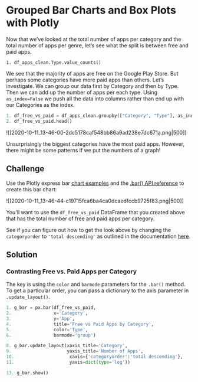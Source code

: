 # Grouped Bar Charts and Box Plots with Plotly

Now that we’ve looked at the total number of apps per category and the total number of apps per genre, let’s see what the split is between free and paid apps.

`1. df_apps_clean.Type.value_counts()`

We see that the majority of apps are free on the Google Play Store. But perhaps some categories have more paid apps than others. Let’s investigate. We can group our data first by Category and then by Type. Then we can add up the number of apps per each type. Using `as_index=False` we push all the data into columns rather than end up with our Categories as the index.

```python
1. df_free_vs_paid = df_apps_clean.groupby(["Category", "Type"], as_index=False).agg({'App': pd.Series.count}).sort_values('App')
2. df_free_vs_paid.head()
```

![[2020-10-11_13-46-00-2dc5178caf548bb86a9ad238e7dc671a.png|500]]

Unsurprisingly the biggest categories have the most paid apps. However, there might be some patterns if we put the numbers of a graph!

## Challenge

Use the Plotly express bar [chart examples](https://plotly.com/python/bar-charts/#bar-chart-with-sorted-or-ordered-categories) and the [.bar() API reference](https://plotly.com/python-api-reference/generated/plotly.express.bar.html#plotly.express.bar) to create this bar chart:

![[2020-10-11_13-46-44-c19715fca6ba4ca0dcaedfccb9725f83.png|500]]

You'll want to use the `df_free_vs_paid` DataFrame that you created above that has the total number of free and paid apps per category.

See if you can figure out how to get the look above by changing the `categoryorder` to `'total descending'` as outlined in the documentation [here](https://plotly.com/python/categorical-axes/#automatically-sorting-categories-by-name-or-total-value).

## Solution

### Contrasting Free vs. Paid Apps per Category

The key is using the `color` and `barmode` parameters for the `.bar()` method. To get a particular order, you can pass a dictionary to the axis parameter in `.update_layout()`.

```python
1. g_bar = px.bar(df_free_vs_paid,
2.                x='Category',
3.                y='App',
4.                title='Free vs Paid Apps by Category',
5.                color='Type',
6.                barmode='group')

8. g_bar.update_layout(xaxis_title='Category',
9.                     yaxis_title='Number of Apps',
10.                     xaxis={'categoryorder':'total descending'},
11.                     yaxis=dict(type='log'))

13. g_bar.show()
```
